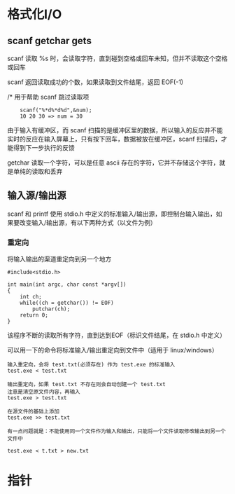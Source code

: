 # 格式化I/O

## scanf getchar gets
scanf 读取 %s 时，会读取字符，直到碰到空格或回车未知，但并不读取这个空格或回车

scanf 返回读取成功的个数，如果读取到文件结尾，返回 EOF(-1)

/* 用于帮助 scanf 跳过读取项
```
    scanf("%*d%*d%d",&num);
    10 20 30 => num = 30
```

由于输入有缓冲区，而 scanf 扫描的是缓冲区里的数据，所以输入的反应并不能实时的反应在输入屏幕上，只有按下回车，数据被放在缓冲区，scanf 扫描后，才能得到下一步执行的反馈

getchar 读取一个字符，可以是任意 ascii 存在的字符，它并不存储这个字符，就是单纯的读取和丢弃

## 输入源/输出源
scanf 和 printf 使用 stdio.h 中定义的标准输入/输出源，即控制台输入输出，如果要改变输入/输出源，有以下两种方式（以文件为例）

### 重定向
将输入输出的渠道重定向到另一个地方
```
#include<stdio.h>

int main(int argc, char const *argv[])
{
	int ch;
	while((ch = getchar()) != EOF)
		putchar(ch);
	return 0;
}
```

该程序不断的读取所有字符，直到达到EOF（标识文件结尾，在 stdio.h 中定义）

可以用一下的命令将标准输入/输出重定向到文件中（适用于 linux/windows）
```
输入重定向，会将 test.txt(必须存在) 作为 test.exe 的标准输入
test.exe < test.txt

输出重定向，如果 test.txt 不存在则会自动创建一个 test.txt
注意是清空原文件内容，再输入
test.exe > test.txt

在源文件的基础上添加
test.exe >> test.txt

有一点问题就是：不能使用同一个文件作为输入和输出，只能将一个文件读取修改输出到另一个文件中

test.exe < t.txt > new.txt

```

# 指针
